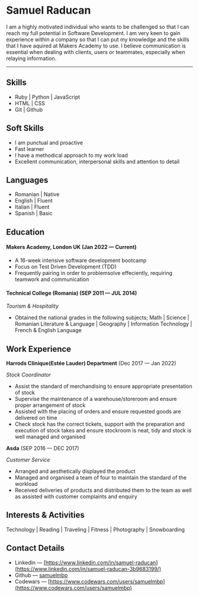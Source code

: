 # Samuel Raducan

I am a highly motivated individual who wants to be challenged so that I can reach my full potential in Software Development. 
I am very keen to gain experience within a company so that I can put my knowledge and the skills that I have aquired at Makers Academy to use.
I believe communication is essential when dealing with clients, users or teammates, especially when relaying information.

- - - - 

## Skills

- Ruby | Python | JavaScript
- HTML | CSS
- Git | Github

 

## Soft Skills

- I am punctual and proactive
- Fast learner
- I have a methodical approach to my work load 
- Excellent communication, interpersonal skills and attention to detail



## Languages

- Romanian | Native
- English | Fluent
- Italian | Fluent
- Spanish | Basic

 

## Education

#### Makers Academy, London UK (Jan 2022 — Current)

- A 16-week intensive software development bootcamp
- Focus on Test Driven Development (TDD)
- Frequently pairing in order to problemsolve effeciently, requiring teamwork and communication

#### Technical College (Romania) (SEP 2011 — JUL 2014)

_Tourism & Hospitality_

- Obtained the national grades in the following subjects; Math | Science | Romanian Literature & Language | Geography | Information Technology | French & English Language


## Work Experience

**Harrods Clinique(Estée Lauder) Department** (Dec 2017 — Jan 2022)  

_Stock Coordinator_

- Assist the standard of merchandising to ensure appropriate presentation of stock
- Supervise the maintenance of a warehouse/storeroom and ensure proper arrangement of stock
- Assisted with the placing of orders and ensure requested goods are delivered on time
- Check stock has the correct tickets, support with the preparation and execution of stock takes and ensure stockroom is neat, tidy and stock is well managed and organised

**Asda** (SEP 2016 — DEC 2017)

_Customer Service_

- Arranged and aesthetically displayed the product
- Managed and organised a team of four to maintain the standard of the workload
- Received deliveries of products and distributed them to the team as well as assisted with customer complaints and enquiry



## Interests & Activities

Technology | Reading | Traveling | Fitness | Photography | Snowboarding


## Contact Details

- Linkedin — [https://www.linkedin.com/in/samuel-raducan](https://www.linkedin.com/in/samuel-raducan-3b9683199/)
- Github — [samuelmbp](https://github.com/samuelmbp)
- Codewars — [https://www.codewars.com/users/samuelmbp](https://www.codewars.com/users/samuelmbp)